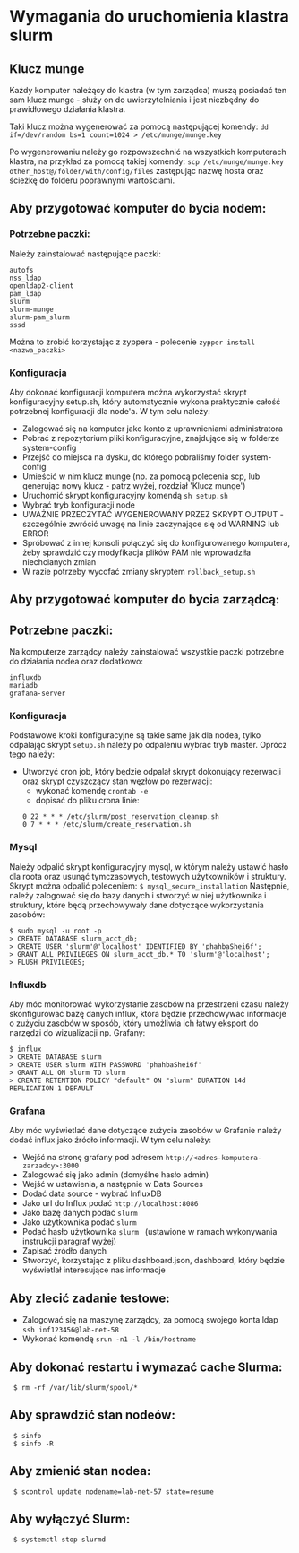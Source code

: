 # Wymagania do uruchomienia klastra slurm
  
## Klucz munge
Każdy komputer należący do klastra (w tym zarządca) muszą posiadać ten sam klucz munge - służy on do uwierzytelniania i jest niezbędny do prawidłowego działania klastra.

Taki klucz można wygenerować za pomocą następującej komendy: ```dd if=/dev/random bs=1 count=1024 > /etc/munge/munge.key```

Po wygenerowaniu należy go rozpowszechnić na wszystkich komputerach klastra, na przykład za pomocą takiej komendy:  ```scp /etc/munge/munge.key other_host@/folder/with/config/files``` 
zastępując nazwę hosta oraz ścieżkę do folderu poprawnymi wartościami.
     
## Aby przygotować komputer do bycia nodem:
### Potrzebne paczki:
Należy zainstalować następujące paczki:
```
autofs
nss_ldap
openldap2-client
pam_ldap
slurm
slurm-munge
slurm-pam_slurm
sssd
```
Można to zrobić korzystając z zyppera - polecenie ```zypper install <nazwa_paczki>```
     
### Konfiguracja
Aby dokonać konfiguracji komputera można wykorzystać skrypt konfiguracyjny setup.sh, który automatycznie wykona praktycznie całość potrzebnej konfiguracji dla node'a.
W tym celu należy:
- Zalogować się na komputer jako konto z uprawnieniami administratora
- Pobrać z repozytorium pliki konfiguracyjne, znajdujące się w folderze system-config
- Przejść do miejsca na dysku, do którego pobraliśmy folder system-config
- Umieścić w nim klucz munge (np. za pomocą polecenia scp, lub generując nowy klucz - patrz wyżej, rozdział 'Klucz munge')
- Uruchomić skrypt konfiguracyjny komendą ```sh setup.sh```
- Wybrać tryb konfiguracji node
- UWAŻNIE PRZECZYTAĆ WYGENEROWANY PRZEZ SKRYPT OUTPUT - szczególnie zwrócić uwagę na linie zaczynające się od WARNING lub ERROR
- Spróbować z innej konsoli połączyć się do konfigurowanego komputera, żeby sprawdzić czy modyfikacja plików PAM nie wprowadziła niechcianych zmian
- W razie potrzeby wycofać zmiany skryptem ```rollback_setup.sh```

## Aby przygotować komputer do bycia zarządcą:
## Potrzebne paczki:
Na komputerze zarządcy należy zainstalować wszystkie paczki potrzebne do działania nodea oraz dodatkowo:
```
influxdb
mariadb
grafana-server
```
     
### Konfiguracja
Podstawowe kroki konfiguracyjne są takie same jak dla nodea, tylko odpalając skrypt ```setup.sh``` należy po odpaleniu wybrać tryb master. Oprócz tego należy:
- Utworzyć cron job, który będzie odpalał skrypt dokonujący rezerwacji oraz skrypt czyszczący stan węzłów po rezerwacji:
  - wykonać komendę ```crontab -e```
  - dopisać do pliku crona linie:
  ```
  0 22 * * * /etc/slurm/post_reservation_cleanup.sh
  0 7 * * * /etc/slurm/create_reservation.sh
  ```
  
### Mysql
Należy odpalić skrypt konfiguracyjny mysql, w którym należy ustawić hasło dla roota oraz usunąć tymczasowych, testowych użytkowników i struktury.
Skrypt można odpalić poleceniem:
```$ mysql_secure_installation```
Następnie, należy zalogować się do bazy danych i stworzyć w niej użytkownika i struktury, które będą przechowywały dane dotyczące wykorzystania zasobów:
```
$ sudo mysql -u root -p
> CREATE DATABASE slurm_acct_db;
> CREATE USER 'slurm'@'localhost' IDENTIFIED BY 'phahbaShei6f';
> GRANT ALL PRIVILEGES ON slurm_acct_db.* TO 'slurm'@'localhost';
> FLUSH PRIVILEGES;
```

### Influxdb
Aby móc monitorować wykorzystanie zasobów na przestrzeni czasu należy skonfigurować bazę danych influx, która będzie przechowywać informacje o zużyciu zasobów
w sposób, który umożliwia ich łatwy eksport do narzędzi do wizualizacji np. Grafany:
```
$ influx
> CREATE DATABASE slurm
> CREATE USER slurm WITH PASSWORD 'phahbaShei6f'
> GRANT ALL ON slurm TO slurm
> CREATE RETENTION POLICY "default" ON "slurm" DURATION 14d REPLICATION 1 DEFAULT
```

### Grafana
Aby móc wyświetlać dane dotyczące zużycia zasobów w Grafanie należy dodać influx jako źródło informacji. W tym celu należy:
- Wejść na stronę grafany pod adresem ```http://<adres-komputera-zarzadcy>:3000```
- Zalogować się jako admin (domyślne hasło admin)
- Wejść w ustawienia, a następnie w Data Sources
- Dodać data source - wybrać InfluxDB
- Jako url do Influx podać ```http://localhost:8086```
- Jako bazę danych podać ```slurm```
- Jako użytkownika podać ```slurm```
- Podać hasło użytkownika ```slurm ``` (ustawione w ramach wykonywania instrukcji paragraf wyżej)
- Zapisać źródło danych
- Stworzyć, korzystając z pliku dashboard.json, dashboard, który będzie wyświetlał interesujące nas informacje

## Aby zlecić zadanie testowe:
- Zalogować się na maszynę zarządcy, za pomocą swojego konta ldap ```ssh inf123456@lab-net-58```
- Wykonać komendę ```srun -n1 -l /bin/hostname```

## Aby dokonać restartu i wymazać cache Slurma:
     $ rm -rf /var/lib/slurm/spool/*

## Aby sprawdzić stan nodeów:
     $ sinfo
     $ sinfo -R

## Aby zmienić stan nodea:
     $ scontrol update nodename=lab-net-57 state=resume

## Aby wyłączyć Slurm:
     $ systemctl stop slurmd
